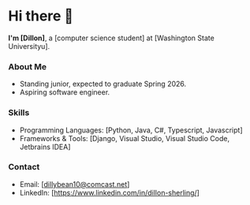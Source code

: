 # Hi there 👋

**I'm [Dillon]**, a [computer science student] at [Washington State Universityu].

### About Me
* Standing junior, expected to graduate Spring 2026.
* Aspiring software engineer.

### Skills
* Programming Languages: [Python, Java, C#, Typescript, Javascript]
* Frameworks & Tools: [Django, Visual Studio, Visual Studio Code, Jetbrains IDEA]

### Contact
* Email: [dillybean10@comcast.net]
* LinkedIn: [https://www.linkedin.com/in/dillon-sherling/]
